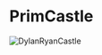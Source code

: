 # PrimCastle
 
![DylanRyanCastle](https://github.com/dylan-ryan/PrimCastle/assets/116041363/6c04c94d-1f60-4021-b092-69009633a33f)

